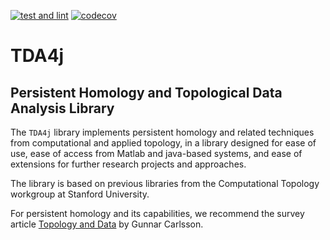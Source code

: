 [![test and lint](https://github.com/appliedtopology/tda4j/actions/workflows/scala.yml/badge.svg?branch=scala)](https://github.com/appliedtopology/tda4j/actions)
[![codecov](https://codecov.io/gh/appliedtopology/tda4j/branch/scala/graph/badge.svg?token=Y9R94VJG2K)](https://codecov.io/gh/appliedtopology/tda4j)


# TDA4j

## Persistent Homology and Topological Data Analysis Library 


The `TDA4j` library implements persistent homology and related techniques from computational and applied topology, in a library designed for ease of use, ease of access from Matlab and java-based systems, and ease of extensions for further research projects and approaches.

The library is based on previous libraries from the Computational Topology workgroup at Stanford University.

For persistent homology and its capabilities, we recommend the survey article [Topology and Data](http://www.ams.org/journals/bull/2009-46-02/S0273-0979-09-01249-X/S0273-0979-09-01249-X.pdf) by Gunnar Carlsson.

